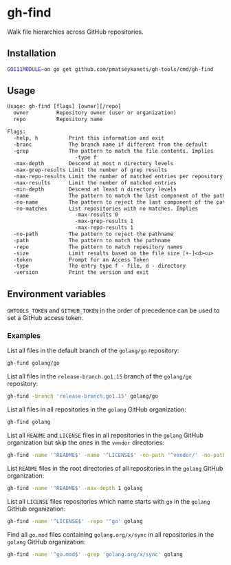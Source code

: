 # gh-find

Walk file hierarchies across GitHub repositories.

## Installation

```sh
GO111MODULE=on go get github.com/pmatseykanets/gh-tools/cmd/gh-find
```

## Usage

```txt
Usage: gh-find [flags] [owner][/repo]
  owner         Repository owner (user or organization)
  repo          Repository name

Flags:
  -help, h          Print this information and exit
  -branc            The branch name if different from the default
  -grep             The pattern to match the file contents. Implies
                      -type f
  -max-depth        Descend at most n directory levels
  -max-grep-results Limit the number of grep results
  -max-repo-results Limit the number of matched entries per repository
  -max-results      Limit the number of matched entries
  -min-depth        Descend at least n directory levels
  -name             The pattern to match the last component of the pathname
  -no-name          The pattern to reject the last component of the pathname
  -no-matches       List repositories with no matches. Implies
                      -max-results 0
                      -max-grep-results 1
                      -max-repo-results 1
  -no-path          The pattern to reject the pathname
  -path             The pattern to match the pathname
  -repo             The pattern to match repository names
  -size             Limit results based on the file size [+-]<d><u>
  -token            Prompt for an Access Token
  -type             The entry type f - file, d - directory
  -version          Print the version and exit
```

## Environment variables

`GHTOOLS_TOKEN` and `GITHUB_TOKEN` in the order of precedence can be used to set a GitHub access token.

### Examples

List all files in the default branch of the `golang/go` repository:

```sh
gh-find golang/go
```

List all files in the `release-branch.go1.15` branch of the `golang/go` repository:

```sh
gh-find -branch 'release-branch.go1.15' golang/go
```

List all files in all repositories in the `golang` GitHub organization:

```sh
gh-find golang
```

List all `README` and `LICENSE` files in all repositories in the `golang` GitHub organization but skip the ones in the `vendor` directories:

```sh
gh-find -name '^README$' -name '^LICENSE$' -no-path '^vendor/' -no-path '^src/vendor/' golang
```

List `README` files in the root directories of all repositories in the `golang` GitHub organization:

```sh
gh-find -name '^README$' -max-depth 1 golang
```

List all `LICENSE` files repositories which name starts with `go` in the `golang` GitHub organization:

```sh
gh-find -name '^LICENSE$' -repo '^go' golang
```

Find all `go.mod` files containing `golang.org/x/sync` in all repositories in the `golang` GitHub organization:

```sh
gh-find -name '^go.mod$' -grep 'golang.org/x/sync' golang
```
